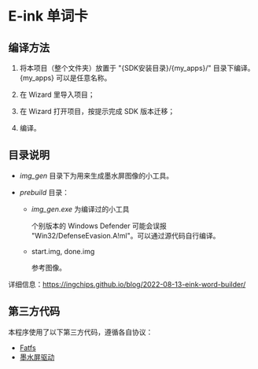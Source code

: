 # E-ink 单词卡

## 编译方法

1. 将本项目（整个文件夹）放置于 "{SDK安装目录}/{my_apps}/" 目录下编译。
    {my_apps} 可以是任意名称。

1. 在 Wizard 里导入项目；

1. 在 Wizard 打开项目，按提示完成 SDK 版本迁移；

1. 编译。

## 目录说明

* _img\_gen_ 目录下为用来生成墨水屏图像的小工具。

* _prebuild_ 目录：

    * _img\_gen.exe_ 为编译过的小工具

        个别版本的 Windows Defender 可能会误报 "Win32/DefenseEvasion.A!ml"。可以通过源代码自行编译。

    * start.img, done.img

        参考图像。

详细信息：https://ingchips.github.io/blog/2022-08-13-eink-word-builder/

## 第三方代码

本程序使用了以下第三方代码，遵循各自协议：

* [Fatfs](http://elm-chan.org/fsw/ff/00index_e.html)
* [墨水屏驱动](https://gitee.com/openLuat/LuatOS/blob/master/components/epaper)


